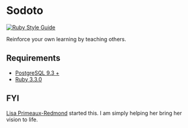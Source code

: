 # Sodoto

[![Ruby Style Guide](https://img.shields.io/badge/code_style-rubocop-brightgreen.svg)](https://github.com/rubocop/rubocop)

Reinforce your own learning by teaching others.

## Requirements

- [PostgreSQL 9.3 +](https://www.postgresql.org/)
- [Ruby 3.3.0](https://www.ruby-lang.org/en/)

## FYI

[Lisa Primeaux-Redmond](https://www.linkedin.com/in/lisa-primeaux-redmond) started this. I am simply helping her bring her vision to life.
